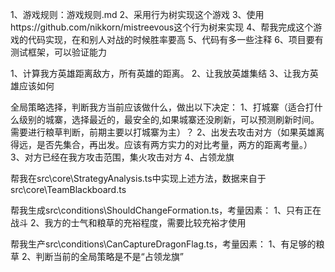 1、游戏规则：游戏规则.md
2、采用行为树实现这个游戏
3、使用https://github.com/nikkorn/mistreevous这个行为树来实现
4、帮我完成这个游戏的代码实现，在和别人对战的时候胜率要高
5、代码有多一些注释
6、项目要有测试框架，可以验证能力



1、计算我方英雄距离敌方，所有英雄的距离。
2、让我放英雄集结
3、让我方英雄应该如何


全局策略选择，判断我方当前应该做什么，做出以下决定：
1、打城寨（适合打什么级别的城寨，选择最近的，最安全的,如果城寨还没刷新，可以预测刷新时间。需要进行粮草判断，前期主要以打城寨为主）？
2、出发去攻击对方（如果英雄离得远，是否先集合，再出发。应该有两方实力的对比考量，两方的距离考量。）
3、对方已经在我方攻击范围，集火攻击对方
4、占领龙旗

帮我在src\core\StrategyAnalysis.ts中实现上述方法，数据来自于src\core\TeamBlackboard.ts



帮我生成src\conditions\ShouldChangeFormation.ts，考量因素：
1、只有正在战斗
2、我方的士气和粮草的充裕程度，需要比较充裕才使用

帮我生产src\conditions\CanCaptureDragonFlag.ts，考量因素：
1、有足够的粮草
2、判断当前的全局策略是不是“占领龙旗”